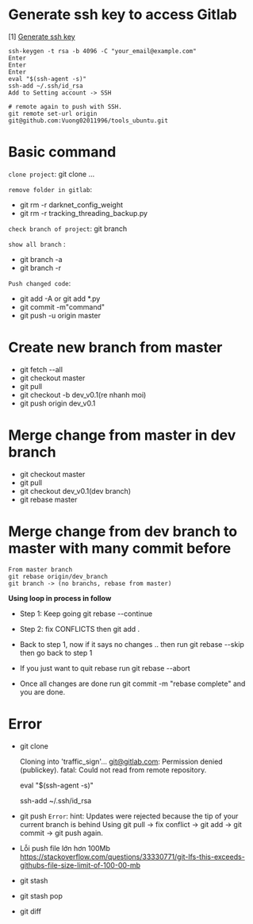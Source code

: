 # Generate ssh key to access Gitlab
[1] [Generate ssh key](https://help.github.com/en/github/authenticating-to-github/generating-a-new-ssh-key-and-adding-it-to-the-ssh-agent)
```
ssh-keygen -t rsa -b 4096 -C "your_email@example.com"
Enter
Enter
Enter
eval "$(ssh-agent -s)"
ssh-add ~/.ssh/id_rsa
Add to Setting account -> SSH

# remote again to push with SSH.
git remote set-url origin git@github.com:Vuong02011996/tools_ubuntu.git
```
# Basic command
`clone project`: git clone ... 

`remove folder in gitlab`: 

+ git rm -r darknet_config_weight
+ git rm -r tracking_threading_backup.py

`check branch of project`: git branch

`show all branch` : 
+ git branch -a
+ git branch -r

`Push changed code`:
 + git add -A or git add *.py
 + git commit -m"command"
 + git push -u origin master

# Create new branch from master
+ git fetch --all
+ git checkout master
+ git pull
+ git checkout -b dev_v0.1(re nhanh moi)
+ git push origin dev_v0.1
# Merge change from master in dev branch
+ git checkout master
+ git pull
+ git checkout dev_v0.1(dev branch)
+ git rebase master

# Merge change from dev branch to master with many commit before
```buildoutcfg
From master branch
git rebase origin/dev_branch
git branch -> (no branchs, rebase from master)
```

**Using loop in process in follow**
+ Step 1: Keep going git rebase --continue

+ Step 2: fix CONFLICTS then git add .

+ Back to step 1, now if it says no changes .. then run git rebase --skip then go back to step 1

+ If you just want to quit rebase run git rebase --abort

+ Once all changes are done run git commit -m "rebase complete" and you are done.

# Error
+ git clone 

    Cloning into 'traffic_sign'...
    git@gitlab.com: Permission denied (publickey).
    fatal: Could not read from remote repository.
    
    eval "$(ssh-agent -s)"
    
    ssh-add ~/.ssh/id_rsa
+ git push 
`Error`: hint: Updates were rejected because the tip of your current branch is behind
Using git pull -> fix conflict -> git add -> git commit -> git push again.

+ Lỗi push file lớn hơn 100Mb
https://stackoverflow.com/questions/33330771/git-lfs-this-exceeds-githubs-file-size-limit-of-100-00-mb

+ git stash
+ git stash pop
+ git diff